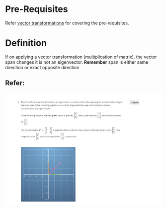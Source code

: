# Pre-Requisites
Refer [vector transformations](https://github.com/tushar-gupta-1995/general-notes/blob/main/Linear%20Algrbra/Vector-Transformations.md) for covering the pre-requisites.


# Definition
If on applying a vector transformation (multiplication of matrix), the vector span changes it is not an eigenvector.
**Remember** span is either same direction or exact opposite direction
## Refer:

![eigen vector example](images/eigen_vector_example.JPG)

